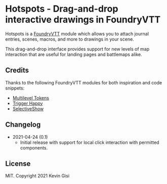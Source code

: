 # Hotspots - Drag-and-drop interactive drawings in FoundryVTT

Hotspots is a [FoundryVTT](https://foundryvtt.com/) module which allows you to attach journal entries, scenes, macros, and more to drawings in your scene.

This drag-and-drop interface provides support for new levels of map interaction that are useful for landing pages and battlemaps alike.

## Credits

Thanks to the following FoundryVTT modules for both inspiration and code snippets:

- [Multilevel Tokens](https://github.com/grandseiken/foundryvtt-multilevel-tokens)
- [Trigger Happy](https://github.com/League-of-Foundry-Developers/fvtt-module-trigger-happy)
- [SelectiveShow](https://github.com/moo-man/FVTT-SelectiveShow)

## Changelog

- 2021-04-24 (0.1)
  - Initial release with support for local click interaction with permitted components.

## License

MIT. Copyright 2021 Kevin Gisi
